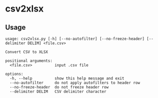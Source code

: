 csv2xlsx
========

Usage
-----

    usage: csv2xlsx.py [-h] [--no-autofilter] [--no-freeze-header] [--delimiter DELIM] <file.csv>

    Convert CSV to XLSX

    positional arguments:
      <file.csv>          input .csv file

    options:
      -h, --help          show this help message and exit
      --no-autofilter     do not apply autofilters to header row
      --no-freeze-header  do not freeze header row
      --delimiter DELIM   CSV delimiter character
